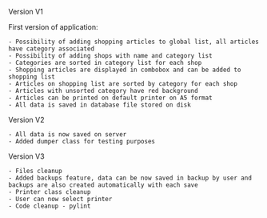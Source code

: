 Version V1

First version of application:  

    - Possibility of adding shopping articles to global list, all articles have category associated
    - Possibility of adding shops with name and category list
    - Categories are sorted in category list for each shop
    - Shopping articles are displayed in combobox and can be added to shopping list
    - Articles on shopping list are sorted by category for each shop
    - Articles with unsorted category have red background
    - Articles can be printed on default printer on A5 format
    - All data is saved in database file stored on disk

Version V2

    - All data is now saved on server
    - Added dumper class for testing purposes

Version V3

    - Files cleanup
    - Added backups feature, data can be now saved in backup by user and backups are also created automatically with each save
    - Printer class cleanup
    - User can now select printer
    - Code cleanup - pylint


